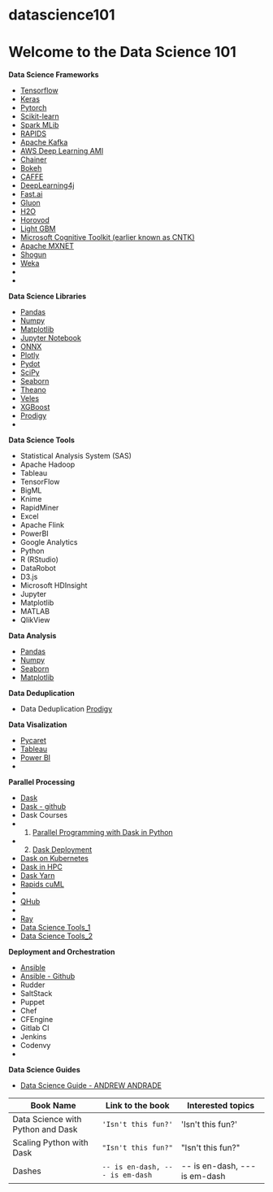 # datascience101

# Welcome to the Data Science 101


**Data Science Frameworks**
- [Tensorflow](https://www.tensorflow.org/)
- [Keras](https://keras.io)
- [Pytorch](https://pytorch.org/)
- [Scikit-learn](https://scikit-learn.org/stable/)
- [Spark MLib](https://spark.apache.org/)
- [RAPIDS](https://docs.rapids.ai/start)
- [Apache Kafka](https://kafka.apache.org/)
- [AWS Deep Learning AMI](https://aws.amazon.com/machine-learning/amis/)
- [Chainer](https://chainer.org/)
- [Bokeh](https://bokeh.org/)
- [CAFFE](https://caffe2.ai/)
- [DeepLearning4j](https://deeplearning4j.org/)
- [Fast.ai](https://www.fast.ai/)
- [Gluon](https://gluon.mxnet.io/)
- [H2O](https://www.h2o.ai/)
- [Horovod](https://github.com/horovod/horovod)
- [Light GBM](https://github.com/microsoft/LightGBM)
- [Microsoft Cognitive Toolkit (earlier known as CNTK)](https://docs.microsoft.com/en-us/cognitive-toolkit/)
- [Apache MXNET](https://mxnet.apache.org/)
- [Shogun](https://www.shogun-toolbox.org/)
- [Weka]()
- 
- 

**Data Science Libraries**
- [Pandas](https://pandas.pydata.org/)
- [Numpy](https://numpy.org/)
- [Matplotlib](https://matplotlib.org/)
- [Jupyter Notebook](https://jupyter.org/)
- [ONNX](https://onnx.ai/)
- [Plotly](https://plotly.com/)
- [Pydot](https://pypi.org/project/pydot/)
- [SciPy](https://www.scipy.org/)
- [Seaborn](https://seaborn.pydata.org/)
- [Theano](http://deeplearning.net/software/theano/)
- [Veles](https://codisec.com/veles/)
- [XGBoost](https://xgboost.readthedocs.io/en/latest/)
- [Prodigy](https://prodi.gy/)
- []()



**Data Science Tools**
- Statistical Analysis System (SAS)
- Apache Hadoop
- Tableau
- TensorFlow
- BigML
- Knime
- RapidMiner
- Excel
- Apache Flink
- PowerBI
- Google Analytics
- Python
- R (RStudio)
- DataRobot
- D3.js
- Microsoft HDInsight
- Jupyter
- Matplotlib
- MATLAB
- QlikView



**Data Analysis**
- [Pandas]()
- [Numpy]()
- [Seaborn]()
- [Matplotlib]()


**Data Deduplication**
- Data Deduplication [Prodigy](https://prodi.gy/)

**Data Visalization**
- [Pycaret]()
- [Tableau]()
- [Power BI]()
- 

**Parallel Processing**
- [Dask](https://dask.org/) 
- [Dask - github](https://github.com/dask/dask)
- Dask Courses
- 1. [Parallel Programming with Dask in Python](https://www.datacamp.com/courses/parallel-programming-with-dask-in-python)
- 2. [Dask Deployment](https://www.youtube.com/watch?v=faFncNrXmIY)
- [Dask on Kubernetes](https://kubernetes.dask.org/en/latest/)
- [Dask in HPC](https://docs.dask.org/en/latest/deploying-hpc.html)
- [Dask Yarn](http://yarn.dask.org/en/latest/)
- [Rapids cuML](https://docs.rapids.ai/api/cuml/stable/)
- 
- [QHub](https://docs.qhub.dev/en/stable/index.html)
- 
- [Ray](https://docs.ray.io/en/latest/index.html)
- [Data Science Tools_1](https://data-flair.training/blogs/data-science-tools/)
- [Data Science Tools_2](https://www.techtarget.com/searchbusinessanalytics/feature/15-data-science-tools-to-consider-using)


**Deployment and Orchestration**
- [Ansible](https://www.ansible.com/)
- [Ansible - Github](https://github.com/ansible/ansible)
- Rudder
- SaltStack
- Puppet
- Chef
- CFEngine
- Gitlab CI
- Jenkins
- Codenvy
- 


**Data Science Guides**
- [Data Science Guide - ANDREW ANDRADE](https://datascienceguide.github.io/outline)


|Book Name       |  Link to the book             | Interested topics           |
|----------------|-------------------------------|-----------------------------|
|Data Science with Python and Dask  |`'Isn't this fun?'`            |'Isn't this fun?'            |
|Scaling Python with Dask          |`"Isn't this fun?"`            |"Isn't this fun?"            |
|Dashes          |`-- is en-dash, --- is em-dash`|-- is en-dash, --- is em-dash|


